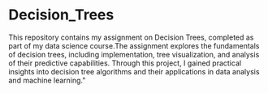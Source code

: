 # Decision_Trees
This repository contains my assignment on Decision Trees, completed as part of my data science course.The assignment explores the fundamentals of decision trees, including implementation, tree visualization, and analysis of their predictive capabilities. Through this project, I gained practical insights into decision tree algorithms and their applications in data analysis and machine learning."
